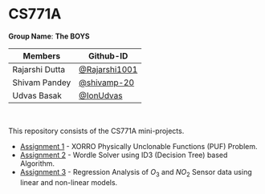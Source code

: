 # CS771A

__Group Name__: __The BOYS__


|Members | Github-ID |
| --- | --- |
| Rajarshi Dutta | [@Rajarshi1001](https://github.com/Rajarshi1001) |
| Shivam Pandey | [@shivamp-20](https://github.com/shivamp-20)|
| Udvas Basak | [@IonUdvas](https://github.com/IonUdvas)|

<br>


This repository consists of the CS771A mini-projects.

- [Assignment 1](https://github.com/Rajarshi1001/CS771/tree/master/assn1) -  XORRO Physically Unclonable Functions (PUF) Problem.
- [Assignment 2](https://github.com/Rajarshi1001/CS771/tree/master/assn2) -  Wordle Solver using ID3 (Decision Tree) based Algorithm.
- [Assignment 3](https://github.com/Rajarshi1001/CS771/tree/master/assn3) -  Regression Analysis of $O_{3}$ and $NO_{2}$ Sensor data using linear and non-linear models.


